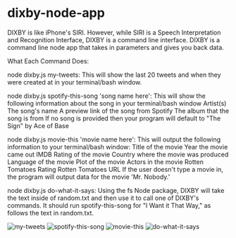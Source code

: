 # dixby-node-app

DIXBY is like iPhone's SIRI. However, while SIRI is a Speech Interpretation and Recognition Interface, DIXBY is a command line interface. DIXBY is a command line node app that takes in parameters and gives you back data.

What Each Command Does:

  node dixby.js my-tweets:
    This will show the last 20 tweets and when they were created at in your terminal/bash window.
  
  node dixby.js spotify-this-song 'song name here':
    This will show the following information about the song in your terminal/bash window
      Artist(s)
      The song's name
      A preview link of the song from Spotify
      The album that the song is from
      If no song is provided then your program will default to "The Sign" by Ace of Base

  node dixby.js movie-this 'movie name here':
    This will output the following information to your terminal/bash window:
      Title of the movie
      Year the movie came out
      IMDB Rating of the movie
      Country where the movie was produced
      Language of the movie
      Plot of the movie
      Actors in the movie
      Rotten Tomatoes Rating
      Rotten Tomatoes URL
    If the user doesn't type a movie in, the program will output data for the movie 'Mr. Nobody.'

node dixby.js do-what-it-says:
  Using the fs Node package, DIXBY will take the text inside of random.txt and then use it to call one of DIXBY's commands.
  It should run spotify-this-song for "I Want it That Way," as follows the text in random.txt.

![my-tweets](https://cloud.githubusercontent.com/assets/22923940/24759811/b7a33a44-1ab4-11e7-9fc7-27163b64d9f2.jpg)
![spotify-this-song](https://cloud.githubusercontent.com/assets/22923940/24759817/bbc3cde6-1ab4-11e7-8dcd-ab0b9adc4f7d.jpg)
![movie-this](https://cloud.githubusercontent.com/assets/22923940/24759830/c0711f2e-1ab4-11e7-9807-5e72ee269d7f.jpg)
![do-what-it-says](https://cloud.githubusercontent.com/assets/22923940/24759836/c3369298-1ab4-11e7-8268-76a62c181f2e.jpg)
